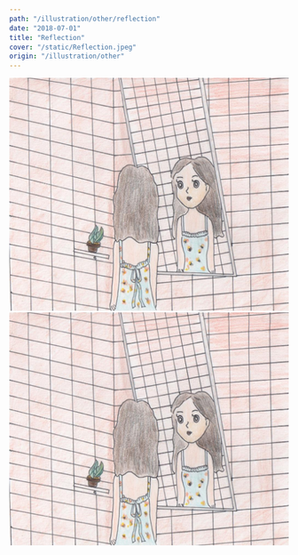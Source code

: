 ```yaml
---
path: "/illustration/other/reflection"
date: "2018-07-01"
title: "Reflection"
cover: "/static/Reflection.jpeg"
origin: "/illustration/other"
---
```

<zoom-image 
  src='/static/Reflection.jpeg' 
  zoomSrc='/static/Reflection.jpeg' 
  caption='Javia - Reflection'>
</zoom-image>
<hidden>
    <img src='/static/Reflection.jpeg' />
    <img src='/static/Reflection.jpeg' />
</hidden>
